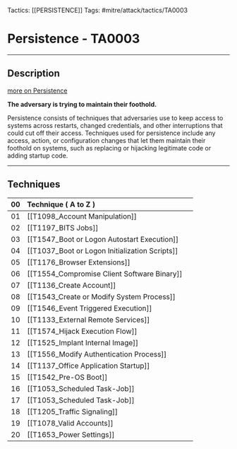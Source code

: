 Tactics: [[PERSISTENCE]]
Tags: #mitre/attack/tactics/TA0003 

# Persistence - TA0003
---
## Description
[more on Persistence](https://attack.mitre.org/tactics/TA0003)

**The adversary is trying to maintain their foothold.**

Persistence consists of techniques that adversaries use to keep access to systems across restarts, changed credentials, and other interruptions that could cut off their access. Techniques used for persistence include any access, action, or configuration changes that let them maintain their foothold on systems, such as replacing or hijacking legitimate code or adding startup code.

---
## Techniques

| 00  | Technique ( A to Z )                           |     |
| --- | :--------------------------------------------- | --- |
| 01  | [[T1098_Account Manipulation]]                 |     |
| 02  | [[T1197_BITS Jobs]]                            |     |
| 03  | [[T1547_Boot or Logon Autostart Execution]]    |     |
| 04  | [[T1037_Boot or Logon Initialization Scripts]] |     |
| 05  | [[T1176_Browser Extensions]]                   |     |
| 06  | [[T1554_Compromise Client Software Binary]]    |     |
| 07  | [[T1136_Create Account]]                       |     |
| 08  | [[T1543_Create or Modify System Process]]      |     |
| 09  | [[T1546_Event Triggered Execution]]            |     |
| 10  | [[T1133_External Remote Services]]             |     |
| 11  | [[T1574_Hijack Execution Flow]]                |     |
| 12  | [[T1525_Implant Internal Image]]               |     |
| 13  | [[T1556_Modify Authentication Process]]        |     |
| 14  | [[T1137_Office Application Startup]]           |     |
| 15  | [[T1542_Pre-OS Boot]]                          |     |
| 16  | [[T1053_Scheduled Task-Job]]                   |     |
| 17  | [[T1053_Scheduled Task-Job]]                   |     |
| 18  | [[T1205_Traffic Signaling]]                    |     |
| 19  | [[T1078_Valid Accounts]]                       |     |
| 20  | [[T1653_Power Settings]]                       |     |





